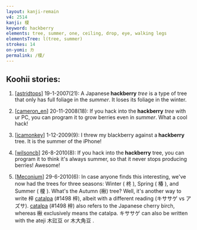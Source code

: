 ```yaml
---
layout: kanji-remain
v4: 2514
kanji: 榎
keyword: hackberry
elements: tree, summer, one, ceiling, drop, eye, walking legs
elementsTree: l(tree, summer)
strokes: 14
on-yomi: カ
permalink: /榎/
---
```


## Koohii stories: 

1) [<a href="http://kanji.koohii.com/profile/astridtops">astridtops</a>] 19-1-2007(21): A Japanese<strong> hackberry</strong> <em>tree</em> is a type of tree that only has full foliage in the <em>summer</em>. It loses its foliage in the winter.

2) [<a href="http://kanji.koohii.com/profile/cameron_en">cameron_en</a>] 20-11-2008(18): If you hack into the<strong> hackberry</strong> <em>tree</em> with ur PC, you can program it to grow berries even in <em>summer</em>. What a cool hack!

3) [<a href="http://kanji.koohii.com/profile/icamonkey">icamonkey</a>] 1-12-2009(9): I threw my blackberry against a<strong> hackberry</strong> tree. It is the summer of the iPhone!

4) [<a href="http://kanji.koohii.com/profile/wilsoncb">wilsoncb</a>] 26-8-2010(8): If you hack into the<strong> hackberry</strong> tree, you can program it to think it&#039;s always summer, so that it never stops producing berries! Awesome!

5) [<a href="http://kanji.koohii.com/profile/Meconium">Meconium</a>] 29-6-2010(6): In case anyone finds this interesting, we&#039;ve now had the trees for three seasons: Winter ( 柊 ), Spring ( 椿 ), and Summer ( 榎 ). What&#039;s the Autumn (楸) tree? Well, it&#039;s another way to write 梓 <a href="../v4/1498.html">catalpa</a> (#1498 梓), albeit with a different reading (キササゲ vs アズサ). <a href="../v4/1498.html">catalpa</a> (#1498 梓) also refers to the Japanese cherry birch, whereas 楸 exclusively means the catalpa. キササゲ can also be written with the ateji 木豇豆 or 木大角豆 .

